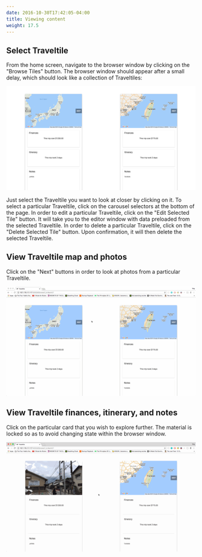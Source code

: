 ```yaml
---
date: 2016-10-30T17:42:05-04:00
title: Viewing content
weight: 17.5
---
```


## Select Traveltile

From the home screen, navigate to the browser window by clicking on the "Browse Tiles" button. The browser window should appear after a small delay, which should look like a collection of Traveltiles:

![Traveltile Browser Initial View](/images/traveltile_browser_upper.png)

Just select the Traveltile you want to look at closer by clicking on it. To select a particular Traveltile, click on the carousel selectors at the bottom of the page. In order to edit a particular Traveltile, click on the "Edit Selected Tile" button. It will take you to the editor window with data preloaded from the selected Traveltile. In order to delete a particular Traveltile, click on the "Delete Selected Tile" button. Upon confirmation, it will then delete the selected Traveltile.

## View Traveltile map and photos

Click on the "Next" buttons in order to look at photos from a particular Traveltile.

![Traveltile Japan Map and Photos](/images/traveltile_japan_map_and_photos.gif)

## View Traveltile finances, itinerary, and notes

Click on the particular card that you wish to explore further. The material is locked so as to avoid changing state within the browser window.

![Traveltile Japan Other Features](/images/traveltile_japan_other_features.gif)
